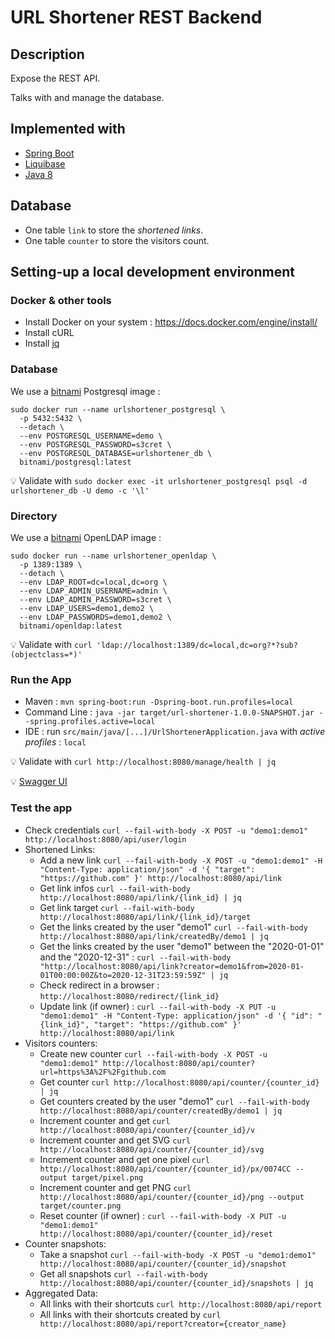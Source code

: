 # URL Shortener REST Backend

## Description

Expose the REST API.

Talks with and manage the database.

## Implemented with

* [Spring Boot](https://spring.io/projects/spring-boot)
* [Liquibase](http://www.liquibase.org/)
* [Java 8](https://www.oracle.com/technetwork/java/javase/downloads/jre8-downloads-2133155.html)

## Database

- One table `link` to store the _shortened links_.
- One table `counter` to store the visitors count.

## Setting-up a local development environment

### Docker & other tools

* Install Docker on your system : <https://docs.docker.com/engine/install/>
* Install cURL
* Install [jq](https://stedolan.github.io/jq/)

### Database

We use a [bitnami](https://hub.docker.com/r/bitnami/postgresql) Postgresql image :

```shell
sudo docker run --name urlshortener_postgresql \
  -p 5432:5432 \
  --detach \
  --env POSTGRESQL_USERNAME=demo \
  --env POSTGRESQL_PASSWORD=s3cret \
  --env POSTGRESQL_DATABASE=urlshortener_db \
  bitnami/postgresql:latest
```

:bulb: Validate with `sudo docker exec -it urlshortener_postgresql psql -d urlshortener_db -U demo -c '\l'`

### Directory

We use a [bitnami](https://hub.docker.com/r/bitnami/openldap/) OpenLDAP image :

```shell
sudo docker run --name urlshortener_openldap \
  -p 1389:1389 \
  --detach \
  --env LDAP_ROOT=dc=local,dc=org \
  --env LDAP_ADMIN_USERNAME=admin \
  --env LDAP_ADMIN_PASSWORD=s3cret \
  --env LDAP_USERS=demo1,demo2 \
  --env LDAP_PASSWORDS=demo1,demo2 \
  bitnami/openldap:latest
```

:bulb: Validate with `curl 'ldap://localhost:1389/dc=local,dc=org?*?sub?(objectclass=*)'`

### Run the App

* Maven : `mvn spring-boot:run -Dspring-boot.run.profiles=local`
* Command Line : `java -jar target/url-shortener-1.0.0-SNAPSHOT.jar --spring.profiles.active=local`
* IDE : run `src/main/java/[...]/UrlShortenerApplication.java` with _active profiles_ : `local`

:bulb: Validate with `curl http://localhost:8080/manage/health | jq`

:bulb: [Swagger UI](http://localhost:8080/openapi/swagger-ui/)

### Test the app

* Check credentials `curl --fail-with-body -X POST -u "demo1:demo1" http://localhost:8080/api/user/login`
* Shortened Links:
  * Add a new link `curl --fail-with-body -X POST -u "demo1:demo1" -H "Content-Type: application/json" -d '{ "target": "https://github.com" }' http://localhost:8080/api/link`
  * Get link infos `curl --fail-with-body http://localhost:8080/api/link/{link_id} | jq`
  * Get link target `curl --fail-with-body http://localhost:8080/api/link/{link_id}/target`
  * Get the links created by the user "demo1" `curl --fail-with-body http://localhost:8080/api/link/createdBy/demo1 | jq`
  * Get the links created by the user "demo1" between the "2020-01-01" and the "2020-12-31" : `curl --fail-with-body "http://localhost:8080/api/link?creator=demo1&from=2020-01-01T00:00:00Z&to=2020-12-31T23:59:59Z" | jq`
  * Check redirect in a browser : `http://localhost:8080/redirect/{link_id}`
  * Update link (if owner) : `curl --fail-with-body -X PUT -u "demo1:demo1" -H "Content-Type: application/json" -d '{ "id": "{link_id}", "target": "https://github.com" }' http://localhost:8080/api/link`
* Visitors counters:
  * Create new counter `curl --fail-with-body -X POST -u "demo1:demo1" http://localhost:8080/api/counter?url=https%3A%2F%2Fgithub.com`
  * Get counter `curl http://localhost:8080/api/counter/{counter_id} | jq`
  * Get counters created by the user "demo1" `curl --fail-with-body http://localhost:8080/api/counter/createdBy/demo1 | jq`
  * Increment counter and get `curl http://localhost:8080/api/counter/{counter_id}/v`
  * Increment counter and get SVG `curl http://localhost:8080/api/counter/{counter_id}/svg`
  * Increment counter and get one pixel `curl http://localhost:8080/api/counter/{counter_id}/px/0074CC --output target/pixel.png`
  * Increment counter and get PNG `curl http://localhost:8080/api/counter/{counter_id}/png --output target/counter.png`
  * Reset counter (if owner) : `curl --fail-with-body -X PUT -u "demo1:demo1" http://localhost:8080/api/counter/{counter_id}/reset`
* Counter snapshots:
  * Take a snapshot `curl --fail-with-body -X POST -u "demo1:demo1" http://localhost:8080/api/counter/{counter_id}/snapshot`
  * Get all snapshots `curl --fail-with-body http://localhost:8080/api/counter/{counter_id}/snapshots | jq`
* Aggregated Data:
  * All links with their shortcuts `curl http://localhost:8080/api/report`
  * All links with their shortcuts created by `curl http://localhost:8080/api/report?creator={creator_name}`

